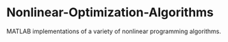 # Nonlinear-Optimization-Algorithms
MATLAB implementations of a variety of nonlinear programming algorithms.
